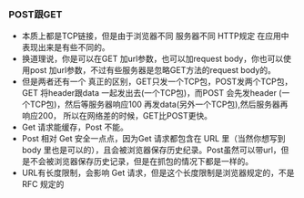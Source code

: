 ### POST跟GET 

* 本质上都是TCP链接，但是由于浏览器不同 服务器不同 HTTP规定 在应用中表现出来是有些不同的。
* 换道理说，你是可以在GET 加url参数，也可以加request body，你也可以使用post 加url参数，不过有些服务器是忽略GET方法的request body的。
* 但是两者还有一个 真正的区别，GET只发一个TCP包，POST发两个TCP包，GET 将header跟data 一起发出去(一个TCP包)，而POST 会先发header (一个TCP包)，然后等服务器响应100 再发data(另外一个TCP包),然后服务器再响应200， 所以在网络差的时候，GET比POST更快。
* Get 请求能缓存，Post 不能。
* Post 相对 Get 安全一点点，因为Get 请求都包含在 URL 里（当然你想写到 body 里也是可以的），且会被浏览器保存历史纪录。Post虽然可以带url，但是不会被浏览器保存历史记录，但是在抓包的情况下都是一样的。
* URL有长度限制，会影响 Get 请求，但是这个长度限制是浏览器规定的，不是 RFC 规定的

